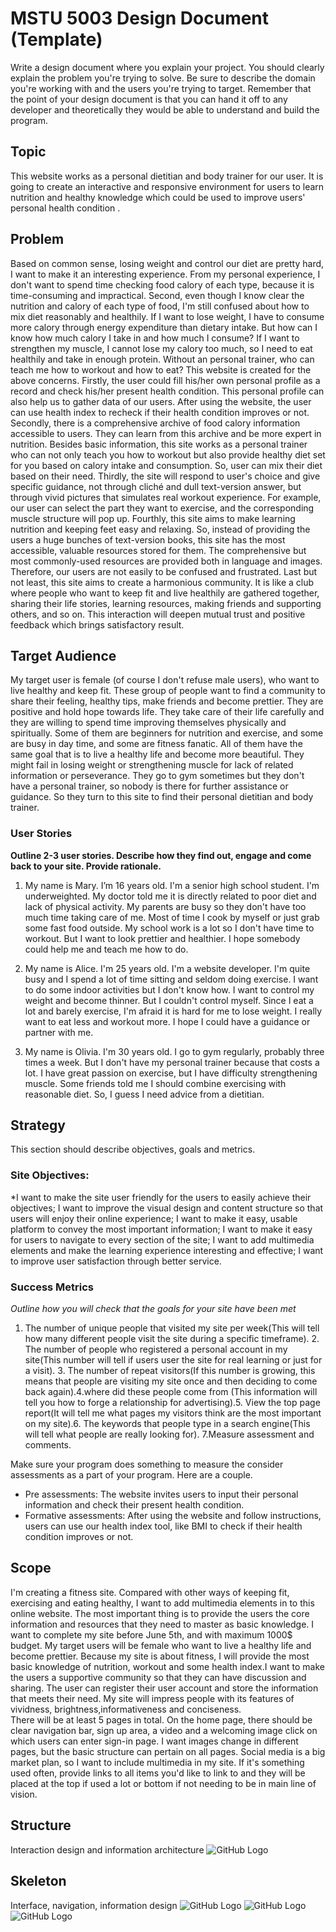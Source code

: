 # MSTU 5003 Design Document (Template)

Write a design document where you explain your project. You should clearly explain the problem you're trying to solve. Be sure to describe the domain you're working with and the users you're trying to target. Remember that the point of your design document is that you can hand it off to any developer and theoretically they would be able to understand and build the program.



## Topic
This website works as a personal dietitian and body trainer for our user. It is going to create an interactive and responsive environment for users to learn nutrition and healthy knowledge which could be used to improve users' personal health condition .


## Problem
Based on common sense, losing weight and control our diet are pretty hard, I want to make it an interesting experience. From my personal experience, I don't want to spend time checking food calory of each type, because it is time-consuming and impractical. Second, even though I know clear the nutrition and calory of each type of food, I'm  still confused about how to mix diet reasonably and healthily. If I want to lose weight, I have to consume more calory through energy expenditure than dietary intake. But how can I know how much calory I take in and how much I consume? If I want to strengthen my muscle, I cannot lose my calory too much, so I need to eat healthily and take in enough protein. Without an personal trainer, who can teach me how to workout and how to eat?
This website is created for the above concerns.
Firstly, the user could fill his/her own personal profile as a record and check his/her present health condition. This personal profile can also help us to gather data of our users. After using the website, the user can use health index to recheck if their health condition improves or not.
Secondly, there is a comprehensive archive of food calory information accessible to users. They can learn from this archive and be more expert in nutrition. Besides basic information, this site works as a personal trainer who can not only teach you how to workout but also provide healthy diet set for you based on calory intake and consumption. So, user can mix their diet based on their need.
Thirdly, the site will respond to user's choice and give specific guidance, not through cliché and dull text-version answer, but through vivid pictures that simulates real workout  experience. For example, our user can select the part they want to exercise, and the corresponding muscle structure will pop up.
Fourthly, this site aims to make learning nutrition and keeping feet easy and relaxing. So, instead of providing the users a huge bunches of text-version books, this site has the most accessible, valuable resources stored for them. The comprehensive but most commonly-used resources are provided both in language and images. Therefore, our users are not easily to be confused and frustrated.
Last but not least, this site aims to create a harmonious community. It is like a club where people who want to keep fit and live healthily are gathered together, sharing their life stories, learning resources, making friends and supporting others, and so on. This interaction will deepen mutual trust and positive feedback which brings satisfactory result.


## Target Audience
My target user is female (of course I don't refuse male users), who want to live healthy and keep fit. These group of people want to find a community to share their feeling, healthy tips, make friends and become prettier. They are positive and hold hope towards life. They take care of their life carefully and they are willing to spend time improving themselves physically and spiritually. Some of them are beginners for nutrition and exercise, and some are busy in day time, and some are fitness fanatic. All of them have the same goal that is to live a healthy life and become more beautiful. They might fail in losing weight or strengthening muscle for lack of related information or perseverance. They go to gym sometimes but they don't have a personal trainer, so nobody is there for further assistance or guidance. So they turn to this site to find their personal dietitian and body trainer.



### User Stories
**Outline 2-3 user stories. Describe how they find out, engage and come back to your site. Provide rationale.**

1.	My name is Mary. I’m 16 years old. I'm a senior high school student. I'm underweighted. My doctor told me it is directly related to poor diet and lack of physical activity. My parents are busy so they don't have too much time taking care of me. Most of time I cook by myself or just grab some fast food outside. My school work is a lot so I don't have time to workout. But I want to look prettier and healthier. I hope somebody could help me and teach me how to do.

2.	My name is Alice. I'm 25 years old. I'm a website developer. I'm quite busy and I spend a lot of time sitting and seldom doing exercise. I want to do some indoor activities but I don't know how. I want to control my weight and become thinner. But I couldn't control myself. Since I eat a lot and barely exercise, I'm afraid it is hard for me to lose weight. I really want to eat less and workout more. I hope I could have a guidance or partner with me.
3.	My name is Olivia. I'm 30 years old. I go to gym regularly, probably three times a week. But I don't have my personal trainer because that costs a lot. I have great passion on exercise, but I have difficulty strengthening muscle. Some friends told me I should combine exercising with reasonable diet. So, I guess I need advice from a dietitian.


## Strategy

This section should describe objectives, goals and metrics.

### Site Objectives:
*I want to make the site user friendly for the users to easily achieve their objectives; I want to improve the visual design and content structure so that users will enjoy their online experience; I want to make it easy, usable platform to convey the most important information; I want to make it easy for users to navigate to every section of the site; I want to add multimedia elements and make the learning experience interesting and effective; I want to improve user satisfaction through better service.

### Success Metrics
*Outline how you will check that the goals for your site have been met*
1. The number of unique people that visited my site per week(This will tell how many different people visit the site during a specific timeframe).  2. The number of people who registered a personal account in my site(This number will tell if users user the site for real learning or just for a visit). 3. The number of repeat visitors(If this number is growing, this means that people are visiting my site once and then deciding to come back again).4.where did these people come from (This information will tell you how to forge a relationship for advertising).5. View the top page report(It will tell me what pages my visitors think are the most important on my site).6. The keywords that people type in a search engine(This will tell what people are really looking for). 7.Measure assessment and comments.

Make sure your program does something to measure the consider assessments as a part of your program. Here are a couple.

* Pre assessments: The website invites users to input their personal information and check their present health condition.
* Formative assessments: After using the website and follow instructions, users can use our health index tool, like BMI to check if their health condition improves or not.


## Scope
I'm creating a fitness site. Compared with other ways of keeping fit, exercising and eating healthy, I want to add multimedia elements in to this online website. The most important thing is to provide the users the core information and resources that they need to master as basic knowledge. I want to complete my site before June 5th, and with maximum 1000$ budget. My target users will be female who want to live a healthy life and become prettier. Because my site is about fitness, I will provide the most basic knowledge of nutrition, workout and some health index.I want to make the users a supportive community so that they can have discussion and sharing. The user can register their user account and store the information that meets their need. My site will impress people with its features of vividness, brightness,informativeness and conciseness.  
There will be at least 5 pages in total. On the home page, there should be clear navigation bar, sign up area, a video  and a welcoming image click on which users can enter sign-in page. I want images change in different pages, but the basic structure can pertain on all pages. Social media is a big market plan, so I want to include multimedia in my site. If it's something used often, provide links to all items you'd like to link to and they will be placed at the top if used a lot or bottom if not needing to be in main line of vision.
## Structure
Interaction design and information architecture
![GitHub Logo](img/structure1.png)


## Skeleton
Interface, navigation, information design
![GitHub Logo](img/homepage.png)
![GitHub Logo](img/html2.png)
![GitHub Logo](img/html4.png)

